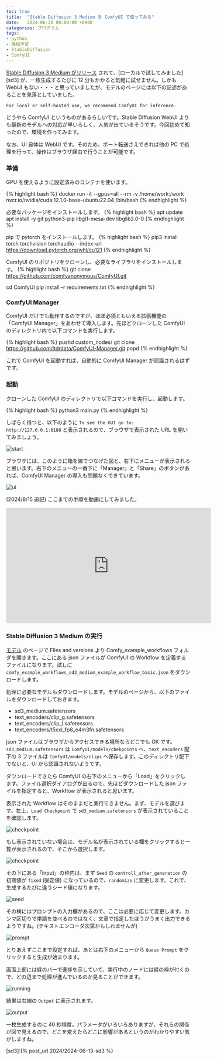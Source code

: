 ```yaml
---
toc: true
title:  "Stable Diffusion 3 Medium を ComfyUI で使ってみる"
date:   2024-06-20 00:00:00 +0900
categories: プログラム
tags:
- python
- 機械学習
- StableDiffusion
- ComfyUI
---
```

[Stable Diffusion 3 Medium がリリース][release] されて、[ローカルで試してみました][sd3] が、一枚生成するたびに 12 分もかかると気軽に試せません。しかも WebUI もない・・・と思っていましたが、モデルのページには以下の記述があることを見落としていました。

`For local or self-hosted use, we recommend ComfyUI for inference.`

どうやら ComfyUI というものがあるらしいです。Stable Diffusion WebUI よりも最新のモデルへの対応が早いらしく、人気が出ているそうです。今回初めて知ったので、環境を作ってみます。

なお、UI 自体は WebUI です。そのため、ポート転送さえできれば他の PC で処理を行って、操作はブラウザ経由で行うことが可能です。


### 準備
GPU を使えるように設定済みのコンテナを使います。

{% highlight bash %}
docker run -it --gpus=all --rm -v /home/work:/work nvcr.io/nvidia/cuda:12.1.0-base-ubuntu22.04 /bin/bash
{% endhighlight %}

必要なパッケージをインストールします。
{% highlight bash %}
apt update
apt install -y git python3-pip libgl1-mesa-dev libglib2.0-0
{% endhighlight %}

pip で pytorch をインストールします。
{% highlight bash %}
pip3 install torch torchvision torchaudio --index-url https://download.pytorch.org/whl/cu121
{% endhighlight %}

ComfyUI のリポジトリをクローンし、必要なライブラリをインストールします。
{% highlight bash %}
git clone https://github.com/comfyanonymous/ComfyUI.git

cd ComfyUI
pip install –r requirements.txt
{% endhighlight %}

### ComfyUI Manager
ComfyUI だけでも動作するのですが、ほぼ必須ともいえる拡張機能の「ComfyUI Manager」をあわせて導入します。先ほどクローンした ComfyUI のディレクトリ内で以下コマンドを実行します。

{% highlight bash %}
pushd custom_nodes/
git clone https://github.com/ltdrdata/ComfyUI-Manager.git
popd
{% endhighlight %}

これで ComfyUI を起動すれば、自動的に ComfyUI Manager が認識されるはずです。


### 起動
クローンした ComfyUI のディレクトリで以下コマンドを実行し、起動します。

{% highlight bash %}
python3 main.py
{% endhighlight %}

しばらく待つと、以下のように `To see the GUI go to: http://127.0.0.1:8188` と表示されるので、ブラウザで表示された URL を開いてみましょう。

![start][img1]


ブラウザには、このように箱を線でつなげた図と、右下にメニューが表示されると思います。右下のメニューの一番下に「Manager」と「Share」のボタンがあれば、ComfyUI Manager の導入も問題なくできています。

![ui][img2]

(2024/8/15 追記) ここまでの手順を動画にしてみました。

<iframe width="560" height="315" src="https://www.youtube.com/embed/lPsVbyLxZr4?si=jwHIQEyBiUG2L-Iq" title="YouTube video player" frameborder="0" allow="accelerometer; autoplay; clipboard-write; encrypted-media; gyroscope; picture-in-picture; web-share" referrerpolicy="strict-origin-when-cross-origin" allowfullscreen></iframe>

### Stable Diffusion 3 Medium の実行
[モデル][release] のページで Files and versions より Comfy_example_workflows フォルダを開きます。ここにある json ファイルが ComfyUI の Workflow を定義するファイルになります。試しに `comfy_example_workflows_sd3_medium_example_workflow_basic.json` をダウンロードします。

処理に必要なモデルもダウンロードします。モデルのページから、以下のファイルをダウンロードしておきます。

+ sd3_medium.safetensors
+ text_encoders/clip_g.safetensors
+ text_encoders/clip_l.safetensors
+ text_encoders/t5xxl_fp8_e4m3fn.safetensors

json ファイルはブラウザからアクセスできる場所ならどこでも OK です。`sd3_medium.safetensors` は `ComfyUI/models/chekpoints` へ、`text_encoders` 配下の 3 ファイルは `ComfyUI/models/clips` へ保存します。このディレクトリ配下でないと、UI から認識されないようです。

ダウンロードできたら ComfyUI の右下のメニューから「Load」をクリックします。ファイル選択ダイアログが出るので、先ほどダウンロードした json ファイルを指定すると、Workflow が表示されると思います。

表示された Workflow はそのままだと実行できません。まず、モデルを選びます。左上、`Load Checkpoint` で `sd3_medium.safetensors` が表示されていることを確認します。

![checkpoint][img3]

もし表示されていない場合は、モデル名が表示されている欄をクリックすると一覧が表示されるので、そこから選択します。

![checkpoint][img4]


その下にある「Input」の枠内は、まず `Seed` の `controll_after_generation` の初期値が `fixed` (固定値) になっているので、`randomize` に変更します。これで、生成するたびに違うシード値になります。

![seed][img5]

その横にはプロンプトの入力欄があるので、ここは必要に応じて変更します。カンマ区切りで単語を並べるのではなく、文章で指定したほうがうまく出力できるようですね。(テキストエンコーダ次第かもしれませんが)

![prompt][img6]

とりあえずここまで設定すれば、あとは右下のメニューから `Queue Prompt` をクリックすると生成が始まります。

画面上部には緑のバーで進捗を示していて、実行中のノードには緑の枠が付くので、どの辺まで処理が進んでいるのか見ることができます。

![running][img7]

結果は右端の `Output` に表示されます。

![output][img8]

一枚生成するのに 40 秒程度。パラメータがいろいろありますが、それらの関係が図で見えるので、どこを変えたらどこに影響があるというのがわかりやすい気がしますね。



[release]:https://ja.stability.ai/blog/stable-diffusion-3-medium
[sd3]:{% post_url 2024/2024-06-13-sd3 %}

[img1]:/assets/images/2024/06/ss-20240620-01.png
[img2]:/assets/images/2024/06/ss-20240620-02.png
[img3]:/assets/images/2024/06/ss-20240620-03.png
[img4]:/assets/images/2024/06/ss-20240620-04.png
[img5]:/assets/images/2024/06/ss-20240620-05.png
[img6]:/assets/images/2024/06/ss-20240620-06.png
[img7]:/assets/images/2024/06/ss-20240620-07.png
[img8]:/assets/images/2024/06/ss-20240620-08.png

